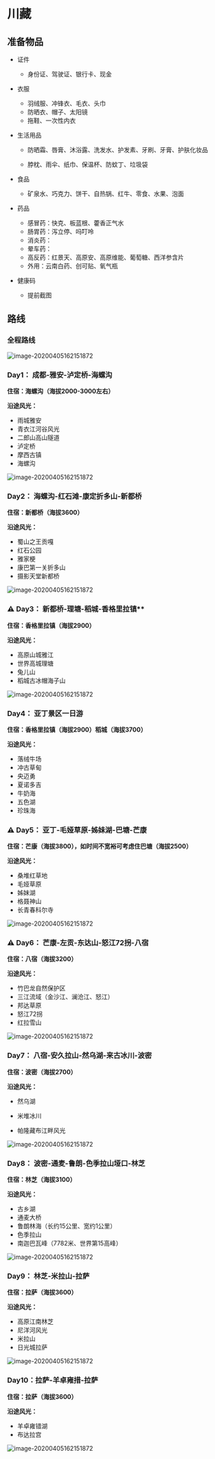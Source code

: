 #																			川藏



## 准备物品

- 证件

  - 身份证、驾驶证、银行卡、现金

- 衣服

  - 羽绒服、冲锋衣、毛衣、头巾
  - 防晒衣、帽子、太阳镜
  - 拖鞋、一次性内衣

- 生活用品

  - 防晒霜、唇膏、沐浴露、洗发水、护发素、牙刷、牙膏、护肤化妆品

  - 脖枕、雨伞、纸巾、保温杯、防蚊丁、垃圾袋

- 食品

  - 矿泉水、巧克力、饼干、自热锅、红牛、零食、水果、泡面

- 药品

  - 感冒药：快克、板蓝根、藿香正气水
  - 肠胃药：泻立停、吗叮呤
  - 消炎药：
  - 晕车药：
  - 高反药：红景天、高原安、高原维能、葡萄糖、西洋参含片
  - 外用：云南白药、创可贴、氧气瓶

- 健康码

  - 提前截图

## 路线



### 全程路线

![image-20200405162151872](./images/全程路线.png)







### Day1： 成都-雅安-泸定桥-海螺沟

**住宿：海螺沟（海拔2000-3000左右）**

**沿途风光：**

- 雨城雅安
- 青衣江河谷风光
- 二郎山高山隧道
- 泸定桥
- 摩西古镇
- 海螺沟

![image-20200405162151872](./images/成都-雅安-泸定桥-海螺沟.png)



### Day2： 海螺沟-红石滩-康定折多山-新都桥

**住宿：新都桥（海拔3600）**

**沿途风光：**

- 蜀山之王贡嘎
- 红石公园
- 雅家梗
- 康巴第一关折多山
- 摄影天堂新都桥

![image-20200405162151872](./images/海螺沟-红石滩-康定折多山-新都桥.png)



### ⚠️ Day3： 新都桥-理塘-稻城-香格里拉镇**

**住宿：香格里拉镇（海拔2900）**

**沿途风光：**

- 高原山城雅江
- 世界高城理塘
- 兔儿山
- 稻城古冰帽海子山

![image-20200405162151872](./images/新都桥-理塘-稻城-香格里拉镇.png)



### **Day4： 亚丁景区一日游**

**住宿：香格里拉镇（海拔2900）稻城（海拔3700）**

**沿途风光：**

- 落绒牛场
- 冲古草甸
- 央迈勇
- 夏诺多吉
- 牛奶海
- 五色湖
- 珍珠海



### **⚠️ Day5： 亚丁-毛娅草原-姊妹湖-巴塘-芒康**	

**住宿：芒康（海拔3800），如时间不宽裕可考虑住巴塘（海拔2500）**

**沿途风光：**

- 桑堆红草地
- 毛娅草原
- 姊妹湖
- 格聂神山
- 长青春科尔寺

![image-20200405162151872](./images/亚丁-毛娅草原-姊妹湖-巴塘-芒康.png)



### ⚠️ Day6： 芒康-左贡-东达山-怒江72拐-八宿

**住宿：八宿（海拔3200）**

**沿途风光：**

- 竹巴龙自然保护区
- 三江流域（金沙江、澜沧江、怒江）
- 邦达草原
- 怒江72拐
- 红拉雪山

![image-20200405162151872](./images/芒康-左贡-东达山-怒江72拐-八宿.png)



### Day7： 八宿-安久拉山-然乌湖-来古冰川-波密

**住宿：波密（海拔2700）**

**沿途风光：**

- 然乌湖

- 米堆冰川

- 帕隆藏布江畔风光

  

![image-20200405162151872](./images/八宿-安久拉山-然乌湖-来古冰川-波密.png)



### Day8： 波密-通麦-鲁朗-色季拉山垭口-林芝

**住宿：林芝（海拔3100）**

**沿途风光：**

- 古乡湖
- 通麦大桥
- 鲁朗林海（长约15公里、宽约1公里）
- 色季拉山
- 南迦巴瓦峰（7782米、世界第15高峰）



![image-20200405162151872](./images/波密-通麦-鲁朗-色季拉山垭口-林芝.png)



### Day9： 林芝-米拉山-拉萨

**住宿：拉萨（海拔3600）**

**沿途风光：**

- 高原江南林芝
- 尼洋河风光
- 米拉山
- 日光城拉萨

![image-20200405162151872](./images/林芝-米拉山-拉萨.png)



### Day10：拉萨-羊卓雍措-拉萨

**住宿：拉萨（海拔3600）**

**沿途风光：**

- 羊卓雍错湖
- 布达拉宫

![image-20200405162151872](./images/拉萨-羊卓雍措-拉萨.png)